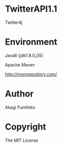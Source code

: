 # TwitterAPI1.1
Twitter4j
# Environment
Java8 (jdk1.8.0_05)

Apache Maven

http://mvnrepository.com/

# Author
Akagi Fumihiko

# Copyright
The MIT License
